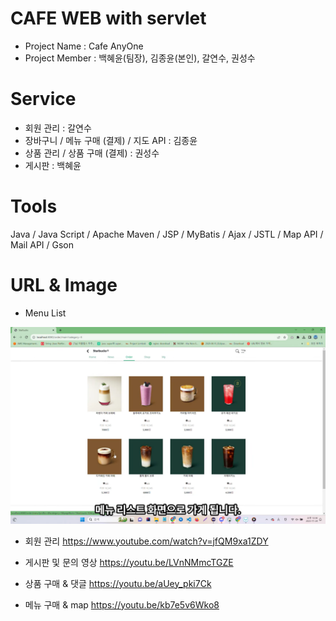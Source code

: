# CAFE WEB with servlet

- Project Name : Cafe AnyOne
- Project Member : 백혜윤(팀장), 김종윤(본인), 갈연수, 권성수

# Service

- 회원 관리 : 갈연수
- 장바구니 / 메뉴 구매 (결제) / 지도 API : 김종윤
- 상품 관리 / 상품 구매 (결제) : 권성수
- 게시판 : 백혜윤

# Tools

Java / Java Script / Apache Maven / JSP / MyBatis / Ajax / JSTL / Map API / Mail API / Gson

# URL & Image

- Menu List

![api 목록](./readMeImgs/menulist.png)

- 회원 관리
  https://www.youtube.com/watch?v=jfQM9xa1ZDY

- 게시판 및 문의 영상
  https://youtu.be/LVnNMmcTGZE

- 상품 구매 & 댓글
  https://youtu.be/aUey_pki7Ck

- 메뉴 구매 & map
  https://youtu.be/kb7e5v6Wko8
